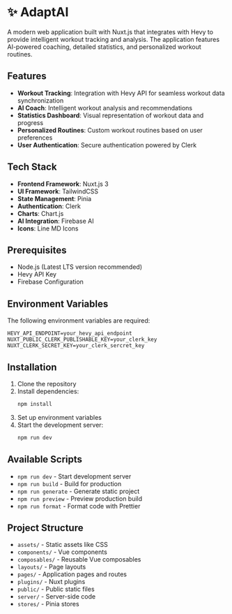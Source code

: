 # ✨ AdaptAI

A modern web application built with Nuxt.js that integrates with Hevy to provide intelligent workout tracking and analysis. The application features AI-powered coaching, detailed statistics, and personalized workout routines.

## Features

- **Workout Tracking**: Integration with Hevy API for seamless workout data synchronization
- **AI Coach**: Intelligent workout analysis and recommendations
- **Statistics Dashboard**: Visual representation of workout data and progress
- **Personalized Routines**: Custom workout routines based on user preferences
- **User Authentication**: Secure authentication powered by Clerk

## Tech Stack

- **Frontend Framework**: Nuxt.js 3
- **UI Framework**: TailwindCSS
- **State Management**: Pinia
- **Authentication**: Clerk
- **Charts**: Chart.js
- **AI Integration**: Firebase AI
- **Icons**: Line MD Icons

## Prerequisites

- Node.js (Latest LTS version recommended)
- Hevy API Key
- Firebase Configuration

## Environment Variables

The following environment variables are required:

```env
HEVY_API_ENDPOINT=your_hevy_api_endpoint
NUXT_PUBLIC_CLERK_PUBLISHABLE_KEY=your_clerk_key
NUXT_CLERK_SECRET_KEY=your_clerk_sercret_key
```

## Installation

1. Clone the repository
2. Install dependencies:
   ```bash
   npm install
   ```
3. Set up environment variables
4. Start the development server:
   ```bash
   npm run dev
   ```

## Available Scripts

- `npm run dev` - Start development server
- `npm run build` - Build for production
- `npm run generate` - Generate static project
- `npm run preview` - Preview production build
- `npm run format` - Format code with Prettier

## Project Structure

- `assets/` - Static assets like CSS
- `components/` - Vue components
- `composables/` - Reusable Vue composables
- `layouts/` - Page layouts
- `pages/` - Application pages and routes
- `plugins/` - Nuxt plugins
- `public/` - Public static files
- `server/` - Server-side code
- `stores/` - Pinia stores
